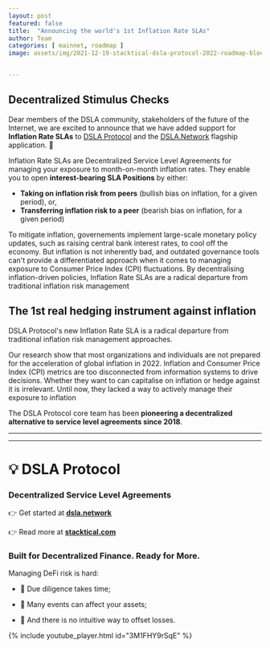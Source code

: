 ```yaml
---
layout: post
featured: false
title:  "Announcing the world's 1st Inflation Rate SLAs"
author: Team
categories: [ mainnet, roadmap ]
image: assets/img/2021-12-19-stacktical-dsla-protocol-2022-roadmap-blockchain-cryptocurrency-fintech-legaltech-insurtech-itsm-slm-sla-defi-nft.png


---
```


## Decentralized Stimulus Checks

Dear members of the DSLA community, stakeholders of the future of the Internet, we are excited to announce that we have added support for **Inflation Rate SLAs** to [DSLA Protocol](https://stacktical) and the [DSLA.Network](https://dsla.network) flagship application. 🎉

Inflation Rate SLAs are Decentralized Service Level Agreements for managing your exposure to month-on-month inflation rates. They enable you to open **interest-bearing SLA Positions** by either:

* **Taking on inflation risk from peers** (bullish bias on inflation, for a given period), or,
* **Transferring inflation risk to a peer** (bearish bias on inflation, for a given period)

To mitigate inflation, governements implement large-scale monetary policy updates, such as raising central bank interest rates, to cool off the economy. But inflation is not inherently bad, and outdated governance tools can't provide a differentiated approach when it comes to managing exposure to Consumer Price Index (CPI) fluctuations. By decentralising inflation-driven policies, Inflation Rate SLAs are a radical departure from traditional inflation risk management

## The 1st real hedging instrument against inflation

DSLA Protocol's new Inflation Rate SLA is a radical departure from traditional inflation risk management approaches. 

Our research show that most organizations and individuals are not prepared for the acceleration of global inflation in 2022. Inflation and Consumer Price Index (CPI) metrics are too disconnected from information systems to drive decisions. Whether they want to can capitalise on inflation or hedge against it is irrelevant. Until now, they lacked a way to actively manage their exposure to inflation 

The DSLA Protocol core team has been **pioneering a decentralized alternative to service level agreements since 2018**.

---



---

# 💡 DSLA Protocol

### Decentralized Service Level Agreements

👉 Get started at **[dsla.network](https://dsla.network)** 

👉 Read more at [**stacktical.com**](https://stacktical.com)

### Built for Decentralized Finance. Ready for More.

Managing DeFi risk is hard:

* 🧐 Due diligence takes time;

* 🔻 Many events can affect your assets;

* 🧯 And there is no intuitive way to offset losses.

{% include youtube_player.html id="3M1FHY9rSqE" %}